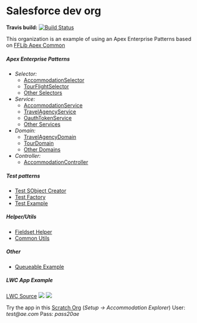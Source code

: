 # Salesforce dev org

**Travis build:** [![Build Status](https://travis-ci.org/chernyy-svyat/sf-dev-org.svg?branch=develop)](https://travis-ci.org/chernyy-svyat/sf-dev-org)

This organization is an example of using an Apex Enterprise Patterns based on [FFLib Apex Common](https://github.com/apex-enterprise-patterns/fflib-apex-common "FFLib Apex Common")

##### Apex Enterprise Patterns
- _Selector:_
	- [AccommodationSelector](https://github.com/chernyy-svyat/sf-dev-org/blob/develop/force-app/aep/selector/classes/AccommodationSelector.cls "AccommodationSelector")
	- [TourFlightSelector](https://github.com/chernyy-svyat/sf-dev-org/blob/develop/force-app/aep/selector/classes/TourFlightSelector.cls "TourFlightSelector")
	- [Other Selectors](https://github.com/chernyy-svyat/sf-dev-org/tree/develop/force-app/aep/selector/classes "Other Selectors")
- _Service:_
	- [AccommodationService](https://github.com/chernyy-svyat/sf-dev-org/blob/develop/force-app/aep/service/classes/AccommodationService.cls "AccommodationService")
	- [TravelAgencyService](https://github.com/chernyy-svyat/sf-dev-org/blob/develop/force-app/aep/service/classes/TravelAgencyService.cls "TravelAgencyService")
	- [OauthTokenService](https://github.com/chernyy-svyat/sf-dev-org/blob/develop/force-app/aep/service/classes/OauthTokenService.cls "OauthTokenService")
	- [Other Services](https://github.com/chernyy-svyat/sf-dev-org/tree/develop/force-app/aep/selector/classes "Other Services")
- _Domain:_
	- [TravelAgencyDomain](https://github.com/chernyy-svyat/sf-dev-org/blob/develop/force-app/aep/domain/classes/TravelAgencyDomain.cls "TravelAgencyDomain")
	- [TourDomain](https://github.com/chernyy-svyat/sf-dev-org/blob/develop/force-app/aep/domain/classes/TourDomain.cls "TourDomain")
	- [Other Domains](https://github.com/chernyy-svyat/sf-dev-org/tree/develop/force-app/aep/domain/classes "Other Domains")
- _Controller:_
	-  [AccommodationController](https://github.com/chernyy-svyat/sf-dev-org/blob/develop/force-app/aep/controller/classes/AccommodationController.cls "AccommodationController")

##### Test patterns
- [Test SObject Creator](https://github.com/chernyy-svyat/sf-dev-org/blob/develop/force-app/general-test/test-sobject-creator/classes/GENERAL_TestUserCreator.cls "Test SObject Creator")
- [Test Factory](https://github.com/chernyy-svyat/sf-dev-org/blob/develop/force-app/general-test/test-factory/classes/GENERAL_TestAccountFactory.cls "Test Factory")
- [Test Example](https://github.com/chernyy-svyat/sf-dev-org/blob/develop/force-app/test/classes/AccountSelectorTest.cls "Test Example")

##### Helper/Utils
- [Fieldset Helper](https://github.com/chernyy-svyat/sf-dev-org/blob/develop/force-app/general/classes/GENERAL_FieldSetHelper.cls "Fieldset Helper")
- [Common Utils](https://github.com/chernyy-svyat/sf-dev-org/blob/develop/force-app/general/classes/GENERAL_Utils.cls "Common Utils")

##### Other
- [Queueable Example](https://github.com/chernyy-svyat/sf-dev-org/blob/develop/force-app/aep/queueable/classes/OauthTokenRevokeQueueable.cls "Queueable Example")

##### LWC App Example
[LWC Source](https://github.com/chernyy-svyat/sf-dev-org/tree/develop/force-app/main/default/lwc "LWC Source")
![](https://i.imgur.com/rvEaVw9.png)
![](https://i.imgur.com/dgf5Gxv.png)

Try the app in this [Scratch Org](https://efficiency-efficiency-6008-dev-ed.lightning.force.com/lightning/page/home "Scratch Org") (_Setup -> Accommodation Explorer_)
User: _test@ae.com_
Pass: _pass20ae_